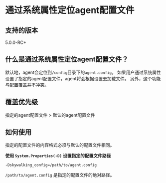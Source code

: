 # 通过系统属性定位agent配置文件

## 支持的版本 

5.0.0-RC+

## 什么是通过系统属性定位agent配置文件？
默认地，agent会定位到`/config`目录下的`agent.config`。
如果用户通过系统属性设置了指定的agent配置文件，agent将会根据设置去加载文件。
另外，这个功能与[配置覆盖](Setting-override.md)并不冲突。

## 覆盖优先级
指定的agent配置文件 > 默认的agent配置文件
 
## 如何使用 

指定的配置文件的内容格式必须与默认的配置文件相同。 


**使用 `System.Properties(-D)` 设置指定的配置文件路径**
 
 ```
 -Dskywalking_config=/path/to/agent.config
 ```
 `/path/to/agent.config`  是指定的配置文件的绝对路径。
